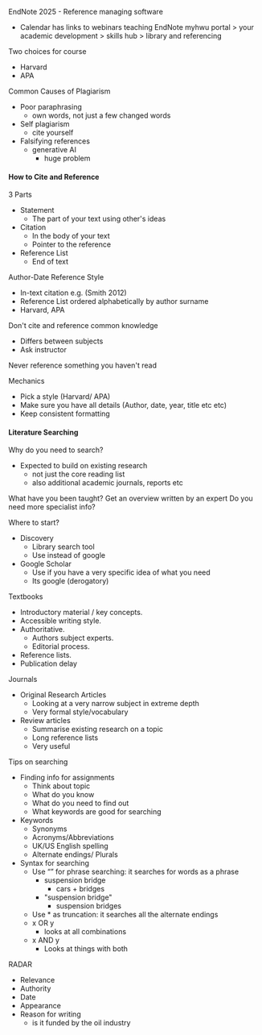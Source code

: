 
EndNote 2025 - Reference managing software
- Calendar has links to webinars teaching EndNote
myhwu portal > your academic development  > skills hub > library and referencing

Two choices for course
- Harvard 
- APA

Common Causes of Plagiarism
- Poor paraphrasing
	- own words, not just a few changed words
- Self plagiarism
	- cite yourself
- Falsifying references
	- generative AI
		- huge problem

#### How to Cite and Reference

3 Parts
- Statement
	- The part of your text using other's ideas
- Citation
	- In the body of your text
	- Pointer to the reference
- Reference List
	- End of text

Author-Date Reference Style
- In-text citation e.g. (Smith 2012)
- Reference List ordered alphabetically by author surname
- Harvard, APA

Don't cite and reference common knowledge
- Differs between subjects
- Ask instructor

Never reference something you haven't read

Mechanics
- Pick a style (Harvard/ APA)
- Make sure you have all details (Author, date, year, title etc etc)
- Keep consistent formatting

#### Literature Searching

Why do you need to search?
- Expected to build on existing research
	- not just the core reading list
	- also additional academic journals, reports etc

What have you been taught?
Get an overview written by an expert
Do you need more specialist info?

Where to start?
- Discovery
	- Library search tool
	- Use instead of google
- Google Scholar
	- Use if you have a very specific idea of what you need
	- Its google (derogatory)


Textbooks
- Introductory material / key concepts.  
- Accessible writing style.  
- Authoritative.  
	- Authors subject experts.  
	- Editorial process.  
- Reference lists.  
- Publication delay

Journals
- Original Research Articles
	- Looking at a very narrow subject in extreme depth
	- Very formal style/vocabulary
- Review articles
	- Summarise existing research on a topic
	- Long reference lists
	- Very useful

Tips on searching
- Finding info for assignments
	- Think about topic
	- What do you know
	- What do you need to find out
	- What keywords are good for searching
- Keywords
	- Synonyms
	- Acronyms/Abbreviations
	- UK/US English spelling
	- Alternate endings/ Plurals
- Syntax for searching
	- Use “” for phrase searching: it searches for words as a phrase  
		- suspension bridge
			- cars + bridges
		- "suspension bridge"
			- suspension bridges
	- Use * as truncation: it searches all the alternate endings
	- x OR y 
		- looks at all combinations
	- x AND y
		- Looks at things with both

RADAR
- Relevance
- Authority
- Date
- Appearance
- Reason for writing
	- is it funded by the oil industry